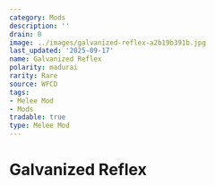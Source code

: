 ```yaml
---
category: Mods
description: ''
drain: 0
image: ../images/galvanized-reflex-a2b19b391b.jpg
last_updated: '2025-09-17'
name: Galvanized Reflex
polarity: madurai
rarity: Rare
source: WFCD
tags:
- Melee Mod
- Mods
tradable: true
type: Melee Mod
---
```


# Galvanized Reflex

